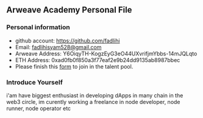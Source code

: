 ## Arweave Academy Personal File

### Personal information

- github account: https://github.com/fadlihi
- Email: fadlihisyam528@gmail.com
- Arweave Address: Y6OiqyTH-KogzEyG3eO44UXvrifjmYbbs-14mJQLqto
- ETH Address: 0xad0fb0f850a3f77eaf2e9b24dd9135ab8987bbec
- Please finish this [form](https://docs.google.com/forms/d/e/1FAIpQLSfWA5fIIcBgmRppm3jNz5vmf9Mai_QMVil-2pO4r7YKn_Zhtw/viewform?usp=sf_link) to join in the talent pool.

### Introduce Yourself
 i'am have biggest enthusiast in developing dApps in many chain in the web3 circle, im curently working a freelance in node developer, node runner, node operator etc
